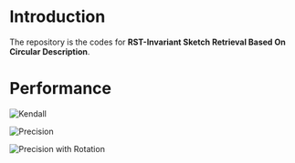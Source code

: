 # Introduction

The repository is the codes for __RST-Invariant Sketch Retrieval Based On Circular Description__.

# Performance

![Kendall](https://cloud.githubusercontent.com/assets/853842/8049593/c11cee78-0e93-11e5-861f-a4e57c9c2b9e.png)

![Precision](https://cloud.githubusercontent.com/assets/853842/8049592/c11c1d72-0e93-11e5-8134-2b84fb633c8f.png)

![Precision with Rotation](https://cloud.githubusercontent.com/assets/853842/8049594/c11f6e64-0e93-11e5-85bb-7ae2916d4bfd.png)
